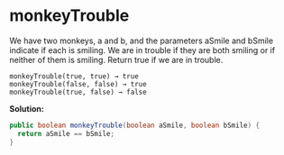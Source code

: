 # monkeyTrouble

We have two monkeys, a and b, and the parameters aSmile and bSmile indicate if each is smiling. We are in trouble if they are both smiling or if neither of them is smiling. Return true if we are in trouble.

```
monkeyTrouble(true, true) → true
monkeyTrouble(false, false) → true
monkeyTrouble(true, false) → false

```

**Solution:**

```java
public boolean monkeyTrouble(boolean aSmile, boolean bSmile) {
  return aSmile == bSmile;
}
```